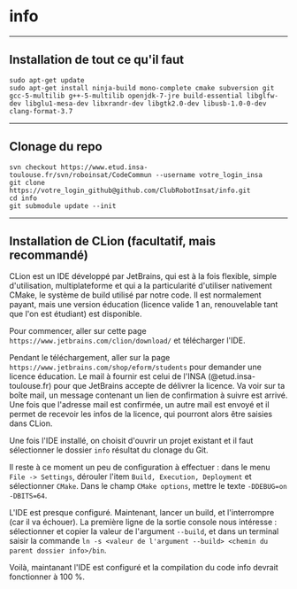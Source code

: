 # info
------------
Installation de tout ce qu'il faut
------------

```
sudo apt-get update
sudo apt-get install ninja-build mono-complete cmake subversion git gcc-5-multilib g++-5-multilib openjdk-7-jre build-essential libglfw-dev libglu1-mesa-dev libxrandr-dev libgtk2.0-dev libusb-1.0-0-dev clang-format-3.7
```

------------
Clonage du repo
------------
```
svn checkout https://www.etud.insa-toulouse.fr/svn/roboinsat/CodeCommun --username votre_login_insa
git clone https://votre_login_github@github.com/ClubRobotInsat/info.git
cd info
git submodule update --init
```

------------
Installation de CLion (facultatif, mais recommandé)
------------
CLion est un IDE développé par JetBrains, qui est à la fois flexible, simple d'utilisation, multiplateforme et qui a la particularité d'utiliser nativement CMake, le système de build utilisé par notre code.
Il est normalement payant, mais une version éducation (licence valide 1 an, renouvelable tant que l'on est étudiant) est disponible.

Pour commencer, aller sur cette page ```https://www.jetbrains.com/clion/download/``` et télécharger l'IDE.

Pendant le téléchargement, aller sur la page ```https://www.jetbrains.com/shop/eform/students``` pour demander une licence éducation.
Le mail à fournir est celui de l'INSA (@etud.insa-toulouse.fr) pour que JetBrains accepte de délivrer la licence. Va voir sur ta boîte mail, un message contenant un lien de confirmation à suivre est arrivé. Une fois que l'adresse mail est confirmée, un autre mail est envoyé et il permet de recevoir les infos de la licence, qui pourront alors être saisies dans CLion.

Une fois l'IDE installé, on choisit d'ouvrir un projet existant et il faut sélectionner le dossier ```info``` résultat du clonage du Git.

Il reste à ce moment un peu de configuration à effectuer : dans le menu ```File -> Settings```, dérouler l'item ```Build, Execution, Deployment``` et sélectionner ```CMake```.
Dans le champ ```CMake options```, mettre le texte ```-DDEBUG=on -DBITS=64```.

L'IDE est presque configuré. Maintenant, lancer un build, et l'interrompre (car il va échouer).
La première ligne de la sortie console nous intéresse : sélectionner et copier la valeur de l'argument ```--build```, et dans un terminal saisir la commande ```ln -s <valeur de l'argument --build> <chemin du parent dossier info>/bin```.

Voilà, maintanant l'IDE est configuré et la compilation du code info devrait fonctionner à 100 %.
